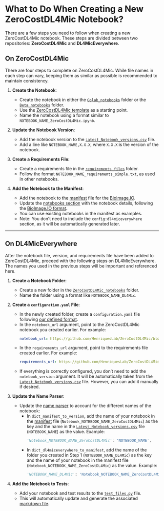 # What to Do When Creating a New ZeroCostDL4Mic Notebook?

There are a few steps you need to follow when creating a new ZeroCostDL4Mic notebook. These steps are divided between two repositories: **ZeroCostDL4Mic** and **DL4MicEverywhere**.  

## On ZeroCostDL4Mic  

There are four steps to complete on ZeroCostDL4Mic. While file names in each step can vary, keeping them as similar as possible is recommended to maintain consistency.  

1. **Create the Notebook**:  
   - Create the notebook in either the [`Colab_notebooks`](https://github.com/HenriquesLab/ZeroCostDL4Mic/tree/master/Colab_notebooks) folder or the [`Beta_notebooks`](https://github.com/HenriquesLab/ZeroCostDL4Mic/tree/master/Colab_notebooks/Beta%20notebooks) folder.  
   - Use the [ZeroCostDL4Mic template](https://github.com/HenriquesLab/ZeroCostDL4Mic/blob/master/Colab_notebooks/Template_ZeroCostDL4Mic.ipynb) as a starting point.  
   - Name the notebook using a format similar to `NOTEBOOK_NAME_ZeroCostDL4Mic.ipynb`.  

2. **Update the Notebook Version**:  
   - Add the notebook version to the [`Latest_Notebook_versions.csv`](https://github.com/HenriquesLab/ZeroCostDL4Mic/blob/master/Colab_notebooks/Latest_Notebook_versions.csv) file.  
   - Add a line like `NOTEBOOK_NAME,X.X.X`, where `X.X.X` is the version of the notebook.  

3. **Create a Requirements File**:  
   - Create a requirements file in the [`requirements_files`](https://github.com/HenriquesLab/ZeroCostDL4Mic/tree/master/requirements_files) folder.  
   - Follow the format `NOTEBOOK_NAME_requirements_simple.txt`, as used in other notebooks.  

4. **Add the Notebook to the Manifest**:  
   - Add the notebook to the [manifest](https://github.com/HenriquesLab/ZeroCostDL4Mic/blob/master/manifest.bioimage.io.yaml) file for the [BioImage.IO](https://bioimage.io/#/).  
   - Update the [notebooks section](https://github.com/HenriquesLab/ZeroCostDL4Mic/blob/master/manifest.bioimage.io.yaml#L411) with the notebook details, following the [BioImage.IO format](https://bioimage-io.github.io/spec-bioimage-io/bioimageio_schema_latest/index.html#oneOf_i0_oneOf_i1).  
   - You can use existing notebooks in the manifest as examples.  
   - Note: You don’t need to include the `config:dl4miceverywhere` section, as it will be automatically generated later.  

---

## On DL4MicEverywhere  

After the notebook file, version, and requirements file have been added to ZeroCostDL4Mic, proceed with the following steps on DL4MicEverywhere. The names you used in the previous steps will be important and referenced here.  

1. **Create a Notebook Folder**:  
   - Create a new folder in the [`ZeroCostDL4Mic_notebooks`](https://github.com/HenriquesLab/DL4MicEverywhere/tree/main/notebooks/ZeroCostDL4Mic_notebooks) folder.  
   - Name the folder using a format like `NOTEBOOK_NAME_DL4Mic`.  

2. **Create a `configuration.yaml` File**:  
   - In the newly created folder, create a `configuration.yaml` file following [our defined format](https://github.com/HenriquesLab/DL4MicEverywhere/blob/main/docs/FORMAT.md).  
   - In the `notebook_url` argument, point to the ZeroCostDL4Mic notebook you created earlier. For example:  
     ```yaml
     notebook_url: https://github.com/HenriquesLab/ZeroCostDL4Mic/blob/master/Colab_notebooks/NOTEBOOK_NAME_ZeroCostDL4Mic.ipynb
     ```
   - In the `requirements_url` argument, point to the requirements file created earlier. For example:  
     ```yaml
     requirements_url: https://github.com/HenriquesLab/ZeroCostDL4Mic/blob/master/requirements_files/NOTEBOOK_NAME_requirements_simple.txt
     ```
   - If everything is correctly configured, you don’t need to add the `notebook_version` argument. It will be automatically taken from the [`Latest_Notebook_versions.csv`](https://github.com/HenriquesLab/ZeroCostDL4Mic/blob/master/Colab_notebooks/Latest_Notebook_versions.csv) file. However, you can add it manually if desired.  

3. **Update the Name Parser**:  
   - Update the [name parser](https://github.com/HenriquesLab/DL4MicEverywhere/blob/main/.tools/python_tools/dict_parser.py) to account for the different names of the notebook:  
     - In `dict_manifest_to_version`, add the name of your notebook in the [manifest](https://github.com/HenriquesLab/ZeroCostDL4Mic/blob/master/manifest.bioimage.io.yaml) file (`Notebook_NOTEBOOK_NAME_ZeroCostDL4Mic`) as the key and the name in the [`Latest_Notebook_versions.csv`](https://github.com/HenriquesLab/ZeroCostDL4Mic/blob/master/Colab_notebooks/Latest_Notebook_versions.csv) file (`NOTEBOOK_NAME`) as the value. Example:  
       ```python
       'Notebook_NOTEBOOK_NAME_ZeroCostDL4Mic': 'NOTEBOOK_NAME',
       ```
     - In `dict_dl4miceverywhere_to_manifest`, add the name of the folder you created in Step 1 (`NOTEBOOK_NAME_DL4Mic`) as the key and the name of your notebook in the manifest file (`Notebook_NOTEBOOK_NAME_ZeroCostDL4Mic`) as the value. Example:  
       ```python
       'NOTEBOOK_NAME_DL4Mic': 'Notebook_NOTEBOOK_NAME_ZeroCostDL4Mic',
       ```

4. **Add the Notebook to Tests**:  
   - Add your notebook and test results to the [`test_files.py`](https://github.com/HenriquesLab/DL4MicEverywhere/blob/main/.tools/python_tools/test_files.py) file.  
   - This will automatically update and generate the associated [markdown file](https://github.com/HenriquesLab/DL4MicEverywhere/blob/main/.tools/test-notebooks.md).  
